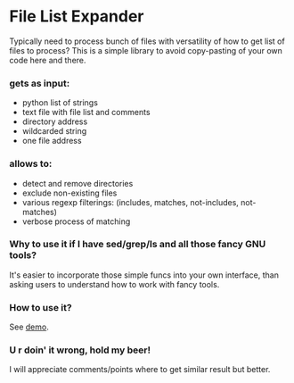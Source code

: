 # File List Expander
Typically need to process bunch of files with versatility of how to get list of files to process? 
This is a simple library to avoid copy-pasting of your own code here and there.

### gets as input:
- python list of strings
- text file with file list and comments
- directory address
- wildcarded string
- one file address

### allows to:
- detect and remove directories
- exclude non-existing files
- various regexp filterings: (includes, matches, not-includes, not-matches)
- verbose process of matching

### Why to use it if I have sed/grep/ls and all those fancy GNU tools?
It's easier to incorporate those simple funcs into your own interface, than asking users to understand how to work with fancy tools.

### How to use it?
See [demo](demo.ipynb).

### U r doin' it wrong, hold my beer!
I will appreciate comments/points where to get similar result but better.
